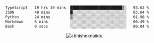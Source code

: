 

```txt
TypeScript   19 hrs 30 mins  ███████████████████████▒░   93.62 %
JSON         48 mins         █░░░░░░░░░░░░░░░░░░░░░░░░   03.84 %
Python       24 mins         ▒░░░░░░░░░░░░░░░░░░░░░░░░   01.98 %
Markdown     6 mins          ░░░░░░░░░░░░░░░░░░░░░░░░░   00.49 %
Bash         0 secs          ░░░░░░░░░░░░░░░░░░░░░░░░░   00.04 %
```



<p align="center"> <img src="https://github-readme-stats.vercel.app/api?username=abhisheknaiidu&show_icons=true&theme=gotham" alt="abhisheknaiidu" />
